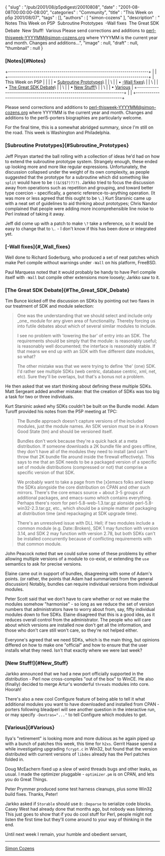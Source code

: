 {
   "slug" : "/pub/2001/08/p5pdigest/20010808",
   "date" : "2001-08-08T00:00:00-08:00",
   "categories" : "Community",
   "title" : "This Week on p5p 2001/08/07",
   "tags" : [],
   "authors" : [
      "simon-cozens"
   ],
   "description" : " Notes This Week on P5P  Subroutine Prototypes  -Wall fixes  The Great SDK Debate  New Stuff!  Various Please send corrections and additions to perl-thisweek-YYYYMM@simon-cozens.org where YYYYMM is the current year and month. Changes and additions...",
   "image" : null,
   "draft" : null,
   "thumbnail" : null
}





### [Notes]{#Notes}

+-----------------------------------------------------------------------+
|                                                                       |
+-----------------------------------------------------------------------+
| This Week on P5P                                                      |
|                                                                       |
| • [Subroutine Prototypes](#Subroutine_Prototypes)\                    |
| \                                                                     |
| • [-Wall fixes](#_Wall_fixes)\                                        |
| \                                                                     |
| • [The Great SDK Debate](#The_Great_SDK_Debate)\                      |
| \                                                                     |
| • [New Stuff!](#New_Stuff)\                                           |
| \                                                                     |
| • [Various](#Various)                                                 |
+-----------------------------------------------------------------------+
|                                                                       |
+-----------------------------------------------------------------------+

Please send corrections and additions to
perl-thisweek-YYYYMM@simon-cozens.org where YYYYMM is the current year
and month. Changes and additions to the perl5-porters biographies are
particularly welcome.

For the final time, this is a somewhat abridged summary, since I'm still
on the road. This week is Washington and Philadelphia.

### [Subroutine Prototypes]{#Subroutine_Prototypes}

Jeff Pinyan started the ball rolling with a collection of ideas he'd had
on how to extend the subroutine prototype system. Strangely enough,
these ended up looking more and more like regular expressions.
Unfortunately, the discussion collapsed under the weight of its own
complexity, as people suggested that the prototype for a subroutine
which did something like `split` would have to be `((&($$?)?)?)`. Jarkko
tried to focus the discussion away from operations such as repetition
and grouping, and toward better type coercion - specifically, a generic
reference-to-anything operation. (It was more or less agreed that this
ought to be `\.`) Kurt Starsinic came up with a neat set of guidelines
to aid thinking about prototypes; Chris Nandor complained that people
were adding more incomprehensible line noise to Perl instead of taking
it away.

Jeff did come up with a patch to make `\?` take a reference, so it would
be easy to change that to `\.` - I don't know if this has been done or
integrated yet.

### [-Wall fixes]{#_Wall_fixes}

Well done to Richard Soderburg, who produced a set of neat patches which
make Perl compile without warnings under `-Wall` on his platform,
FreeBSD.

Paul Marquess noted that it would probably be handy to have Perl compile
itself with `-Wall` but compile other extensions more loosely; Jarkko
saw to it.

### [The Great SDK Debate]{#The_Great_SDK_Debate}

Tim Bunce kicked off the discussion on SDKs by pointing out two flaws in
our treatment of SDK and module selection:

> One was the understanding that we should select and include only
> \_one\_ module for any given area of functionality. Thereby forcing us
> into futile debates about which of several similar modules to include.
>
> I see no problem with 'lowering the bar' of entry into an SDK. The
> requirements should be simply that the module: is reasonably useful;
> is reasonably well documented; the interface is reasonably stable. If
> that means we end up with an SDK with five different date modules, so
> what?
>
> The other mistake was that we were trying to define 'the' (one) SDK.
> I'd rather see multiple SDKs (web centric, database centric, xml, net,
> etc). Sure they'll be overlaps, but that's a bonus not a problem.

He then asked that we start thinking about defining these multiple SDKs.
Matt Sergeant added another mistake: that the creation of SDKs was too
big a task for two or three individuals.

Kurt Starsinic asked why SDKs couldn't be built on the Bundle model.
Adam Turoff provided his notes from the P5P meeting at TPC:

> The Bundle approach doesn't capture versions of the included modules,
> just the module names. An SDK version must be in a Known Good State
> (tm) and should be versioned itself.
>
> Bundles don't work because they're a quick hack at a meta
> distribution. If someone downloads a 2K bundle file and goes offline,
> they don't have all of the modules they need to install (and can't
> throw that 2K bundle file around inside the firewall effectively).
> This says to me that an SDK needs to be a packaged version of a
> specific set of module distributions (compressed or not) that comprise
> a specific version of that SDK.
>
> We probably want to take a page from the \[x\]emacs folks and keep the
> SDKs alongside the core distribution on CPAN and other such mirrors.
> There's the core emacs source + about 3-5 groups of additional
> packages, and emacs-sumo which contains everything. Perhaps there's
> room for perl-5.8-web-1.3.tar.gz alonside perl-5.8-win32-2.3.tar.gz,
> etc., which should be a simple matter of packaging at distribution
> time (and repackaging at SDK upgrade time).
>
> There's an unresolved issue with DLL Hell; if two modules include a
> common module (e.g. Date::Broken), SDK 1 may function with version
> 3.14, and SDK 2 may function with version 2.78, but both SDKs can't be
> installed concurrently because of conflicting requirements with that
> common module.

John Peacock noted that we could solve some of these problems by either
allowing multiple versions of a module to co-exist, or extending the
`use` semantics to ask for precise versions.

Elaine came out in support of bundles, disagreeing with some of Adam's
points. (or rather, the points that Adam had summarized from the general
discussion) Notably, bundles can require individual versions from
individual modules.

Peter Scott said that we don't have to care whether or not we make the
modules somehow "harmonise" - so long as we reduce the set of version
numbers that administrators have to worry about from, say, fifty
individual modules down to five SDKs. Elaine disagreed that this is a
good idea, as it reduces overall control from the administrator. The
people who will care about which versions are installed now don't get
all the information, and those who don't care still won't care, so
they're not helped either.

Everyone's agreed that we need SDKs, which is the main thing, but
opinions differed on how to make one "official" and how to ensure that
the user installs what they need. Isn't that exactly where we were last
week?

### [New Stuff!]{#New_Stuff}

Jarkko announced that we had a new port officially supported in the
distribution - Perl now cross-compiles "out of the box" to WinCE. He
also (finally) decided to merge Artur's wonderful `threads` modules into
core. Hoorah!

There's also a new cool Configure feature of being able to tell it what
additional modules you want to have downloaded and installed from CPAN -
porters following bleadperl will see another question in the interactive
run, or may specify `-Dextras="..."` to tell Configure which modules to
get.

### [Various]{#Various}

Ilya's "retirement" is looking more and more dubious as he again piped
up with a bunch of patches this week, this time for `h2xs`. Gerrit Haase
spend a while investigating upgrading `fcrypt.c` in Win32, but found
that the version distributed with current versions of `libdes` already
has the Perl patches folded in.

Doug McEachern fixed up a slew of weird threads bugs and other leaks, as
usual. I made the optimizer pluggable - `optimizer.pm` is on CPAN, and
lets you do Great Things.

Peter Prymmer produced some test harness cleanups, plus some Win32 build
fixes. Thanks, Peter!

Jarkko asked if `Storable` should use `B::Deparse` to serialize code
blocks. Casey West had already done that months ago, but nobody was
listening. This just goes to show that if you do cool stuff for Perl,
people might not listen the first time but they'll come around to your
way of thinking in the end.

Until next week I remain, your humble and obedient servant,

------------------------------------------------------------------------

[Simon Cozens](mailto:simon.co.uk)


